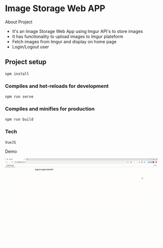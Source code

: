 # Image Storage Web APP

About Project

* It's an Image Storage Web App using Imgur API's to store images
* It has functionality to upload images to Imgur plateform
* Fetch images from Imgur and display on home page
* Login/Logout user 
## Project setup
```
npm install
```

### Compiles and hot-reloads for development
```
npm run serve
```

### Compiles and minifies for production
```
npm run build
```
### Tech
```
VueJS
```

Demo

<img src="./public/assets/image-storage.gif" />


